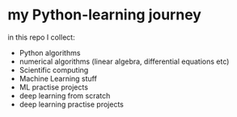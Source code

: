 # my Python-learning journey

in this repo I collect:
- Python algorithms
- numerical algorithms (linear algebra, differential equations etc)
- Scientific computing 
- Machine Learning stuff
- ML practise projects
- deep learning from scratch
- deep learning practise projects